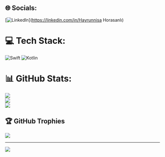 
## 🌐 Socials:
[![LinkedIn](https://img.shields.io/badge/LinkedIn-%230077B5.svg?logo=linkedin&logoColor=white)](https://linkedin.com/in/Hayrunnisa Horasanlı) 

# 💻 Tech Stack:
![Swift](https://img.shields.io/badge/swift-F54A2A?style=for-the-badge&logo=swift&logoColor=white) ![Kotlin](https://img.shields.io/badge/kotlin-%237F52FF.svg?style=for-the-badge&logo=kotlin&logoColor=white)
# 📊 GitHub Stats:
![](https://github-readme-stats.vercel.app/api?username=hayrunnisahorasanli&theme=dark&hide_border=false&include_all_commits=false&count_private=false)<br/>
![](https://github-readme-streak-stats.herokuapp.com/?user=hayrunnisahorasanli&theme=dark&hide_border=false)<br/>
![](https://github-readme-stats.vercel.app/api/top-langs/?username=hayrunnisahorasanli&theme=dark&hide_border=false&include_all_commits=false&count_private=false&layout=compact)

## 🏆 GitHub Trophies
![](https://github-profile-trophy.vercel.app/?username=hayrunnisahorasanli&theme=radical&no-frame=false&no-bg=true&margin-w=4)

---
[![](https://visitcount.itsvg.in/api?id=hayrunnisahorasanli&icon=0&color=0)](https://visitcount.itsvg.in)

<!-- Proudly created with GPRM ( https://gprm.itsvg.in ) -->
